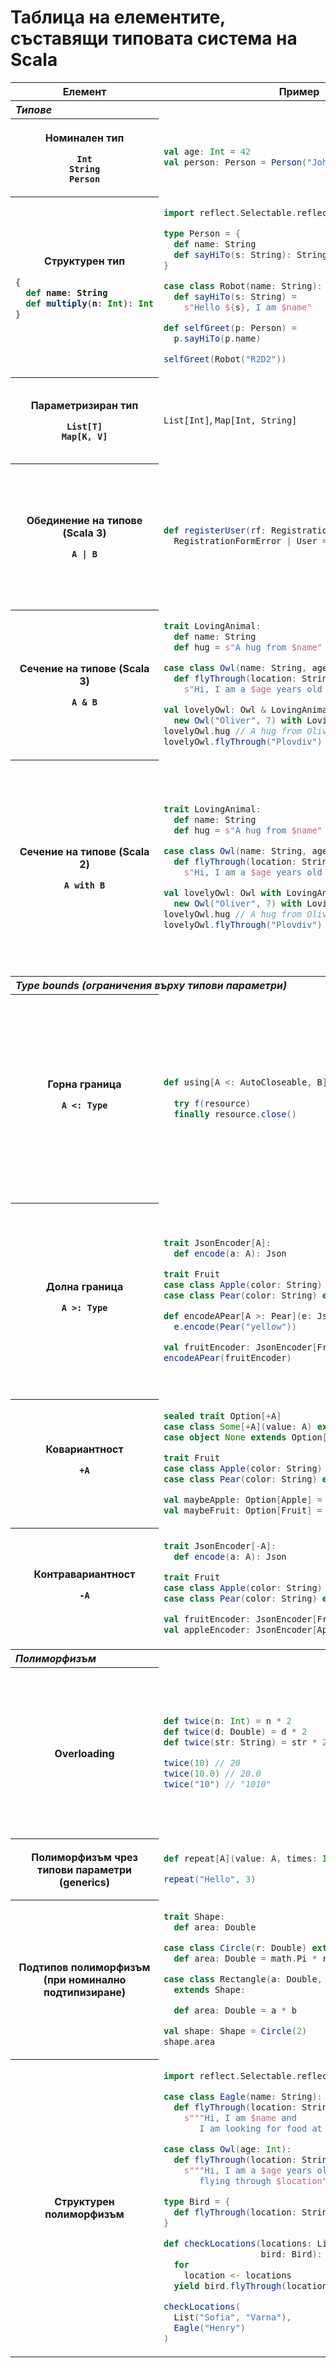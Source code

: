 # Таблица на елементите, съставящи типовата система на Scala

<table>
  <thead>
    <tr>
      <th>Елемент</th>
      <th>Пример</th>
      <th>Бележки</th>
    </tr>
  </thead>
  <tbody>
    <tr>
      <th colspan="4" align="left"><i>Типове</i></th>
    </tr>
    <tr>
<th>

Номинален тип

`Int`<br />
`String`<br />
`Person`

</th>
<td>

```scala
val age: Int = 42
val person: Person = Person("John", age)
```

</td>
<td>

[Номинално типизиране](https://scala-fmi.github.io/scala-fmi-2022/lectures/03-oop-in-a-functional-language.html#/%D1%82%D0%B8%D0%BF%D0%B8%D0%B7%D0%B8%D1%80%D0%B0%D0%BD%D0%B5-%D1%81%D1%8A%D0%B2%D0%BC%D0%B5%D1%81%D1%82%D0%B8%D0%BC%D0%BE%D1%81%D1%82-%D0%BD%D0%B0-%D1%82%D0%B8%D0%BF%D0%BE%D0%B2%D0%B5/7)

</td>
    </tr>
    <tr>
<th>

Структурен тип

<div align="left">

```scala
{
  def name: String
  def multiply(n: Int): Int
}
```

</div>

</th>
<td>

```scala
import reflect.Selectable.reflectiveSelectable

type Person = {
  def name: String
  def sayHiTo(s: String): String
}

case class Robot(name: String):
  def sayHiTo(s: String) =
    s"Hello ${s}, I am $name"

def selfGreet(p: Person) =
  p.sayHiTo(p.name)

selfGreet(Robot("R2D2"))
```

</td>
<td>

[Структурно типизиране](https://scala-fmi.github.io/scala-fmi-2022/lectures/03-oop-in-a-functional-language.html#/%D1%82%D0%B8%D0%BF%D0%B8%D0%B7%D0%B8%D1%80%D0%B0%D0%BD%D0%B5-%D1%81%D1%8A%D0%B2%D0%BC%D0%B5%D1%81%D1%82%D0%B8%D0%BC%D0%BE%D1%81%D1%82-%D0%BD%D0%B0-%D1%82%D0%B8%D0%BF%D0%BE%D0%B2%D0%B5/7)

</td>
    </tr>
    <tr>
<th>

Параметризиран тип

`List[T]`<br />
`Map[K, V]`

</th>
<td>

`List[Int]`,
`Map[Int, String]`

</td>
<td>

`List` се нарича конструктор на тип.<br />
`List[Int]` е конкретен тип

</td>
    </tr>
    <tr>
<th>

Обединение на типове (Scala 3)

`A | B`

</th>
<td>

```scala
def registerUser(rf: RegistrationForm):
  RegistrationFormError | User = ???
```

</td>
<td>

`A | B` притежа интерфейса или на `A` или на `B`

Множеството от обекти в `A | B` съвпада с обединението на множествата от обекти в `A` и `B` 

</td>
    </tr>
    <tr>
<th>

Сечение на типове (Scala 3)

`A & B`

</th>
<td>

```scala
trait LovingAnimal:
  def name: String
  def hug = s"A hug from $name"

case class Owl(name: String, age: Int):
  def flyThrough(location: String): String =
    s"Hi, I am a $age years old owl. Hoot!"

val lovelyOwl: Owl & LovingAnimal = 
  new Owl("Oliver", 7) with LovingAnimal
lovelyOwl.hug // A hug from Oliver
lovelyOwl.flyThrough("Plovdiv") // Hi, I am a...
```

</td>
<td>

`A & B` притежава интерфейса и на `A` и на `B`

Обектите в `A & B` са тези, които принадлежат и на `A` и на `B`

</td>
    </tr>
    <tr>
<th>

Сечение на типове (Scala 2)

`A with B`

</th>
<td>

```scala
trait LovingAnimal:
  def name: String
  def hug = s"A hug from $name"

case class Owl(name: String, age: Int):
  def flyThrough(location: String): String =
    s"Hi, I am a $age years old owl. Hoot!"

val lovelyOwl: Owl with LovingAnimal = 
  new Owl("Oliver", 7) with LovingAnimal
lovelyOwl.hug // A hug from Oliver
lovelyOwl.flyThrough("Plovdiv") // Hi, I am a...
```

</td>
<td>

`A with B` притежава интерфейса и на `A` и на `B`

Обектите в `A with B` са тези, които принадлежат и на `A` и на `B`

Забележка: За разлика от сечението в Scala 3, сечението в Scala 2 не е симетрично

</td>
    </tr>
  </tbody>
  <tbody>
    <tr>
      <th colspan="4" align="left"><i>Type bounds (ограничения върху типови параметри)</i></th>
    </tr>
    <tr>
<th>
Горна граница

`A <: Type`
</th>
<td>

```scala
def using[A <: AutoCloseable, B](resource: A)
                                (f: A => B): B =
  try f(resource)
  finally resource.close()
```

</td>
<td>

Параметърът `A` трябва да е съвместип с типа `Type`, т.е.
* ако `Type` е номинален, то `A` да наследява `Type`
* ако `Type` е структурен, то `A` да има структурата на `Type`

</td>
    </tr>
    <tr>
<th>
Долна граница

`A >: Type`
</th>
<td>

```scala
trait JsonEncoder[A]:
  def encode(a: A): Json

trait Fruit
case class Apple(color: String) extends Fruit
case class Pear(color: String) extends Fruit

def encodeAPear[A >: Pear](e: JsonEncoder[A]): Json =
  e.encode(Pear("yellow"))

val fruitEncoder: JsonEncoder[Fruit] = ???
encodeAPear(fruitEncoder)
```

</td>
<td>

Параметърът `Type` трябва да е съвместип с типа `A`, т.е.
* ако `Type` е номинален, то `Type` да наследява `A`
* ако `Type` е структурен, то `Type` да има структурата на `A`

</td>
    </tr>
    <tr>
<th>
Ковариантност

`+A`
</th>
<td>

```scala
sealed trait Option[+A]
case class Some[+A](value: A) extends Option[A]
case object None extends Option[Nothing]

trait Fruit
case class Apple(color: String) extends Fruit
case class Pear(color: String) extends Fruit

val maybeApple: Option[Apple] = Apple("red")
val maybeFruit: Option[Fruit] = maybeApple
```

</td>
<td>

Определя, че типът `Option[B]` е съвместим с `Option[A]` тогава и само тогава, когато `B` е подтип на `A`

</td>
    </tr>
    <tr>
<th>
Контравариантност

`-A`
</th>
<td>

```scala
trait JsonEncoder[-A]:
  def encode(a: A): Json

trait Fruit
case class Apple(color: String) extends Fruit
case class Pear(color: String) extends Fruit

val fruitEncoder: JsonEncoder[Fruit] = ???
val appleEncoder: JsonEncoder[Apple] = fruitEncoder
```

</td>
<td>

Определя, че типът `JsonEncoder[B]` е съвместим с `JsonEncoder[A]` тогава и само тогава, когато `B` е надтип на `A`

</td>
    </tr>
  </tbody>

  <tbody>
    <tr>
      <th colspan="4" align="left"><i>Полиморфизъм</i></th>
    </tr>
    <tr>
<th>Overloading</th>
<td>

```scala
def twice(n: Int) = n * 2
def twice(d: Double) = d * 2
def twice(str: String) = str * 2

twice(10) // 20
twice(10.0) // 20.0
twice("10") // "1010"
```

</td>
<td>
Дефинират се функции с еднакво име, но различни типове.

Конкретната имплементация се избира по време на компилация.

Вид Ad-Hoc полиморфизъм.
</td>
    </tr>
    <tr>
<th>Полиморфизъм чрез типови параметри (generics)</th>
<td>

```scala
def repeat[A](value: A, times: Int): List[A]

repeat("Hello", 3)
```

</td>
<td>

Функцията работи със всеки един тип за `A`

</td>
    </tr>
    <tr>
<th>Подтипов полиморфизъм<br />(при номинално подтипизиране)</th>
<td>

```scala
trait Shape:
  def area: Double

case class Circle(r: Double) extends Shape:
  def area: Double = math.Pi * r * r

case class Rectangle(a: Double, b: Double)
  extends Shape:

  def area: Double = a * b

val shape: Shape = Circle(2)
shape.area
```

</td>
<td>Имплементацията се определя по време на изпълнение</td>
    </tr>
    <tr>
<th>Структурен полиморфизъм</th>
<td>

```scala
import reflect.Selectable.reflectiveSelectable

case class Eagle(name: String):
  def flyThrough(location: String): String =
    s"""Hi, I am $name and
       I am looking for food at $location."""

case class Owl(age: Int):
  def flyThrough(location: String): String =
    s"""Hi, I am a $age years old owl
       flying through $location"""

type Bird = {
  def flyThrough(location: String): String
}

def checkLocations(locations: List[String], 
                   bird: Bird): List[String] = 
  for
    location <- locations
  yield bird.flyThrough(location)

checkLocations(
  List("Sofia", "Varna"), 
  Eagle("Henry")
)
```

</td>
<td>

Може да бъде използван всеки тип със структурата на `Bird`.

Duck Typing, който се проверява по време на компилация. Самата имплементация се определя по време на изпълнение.

</td>
    </tr>
  </tbody>
</table>
